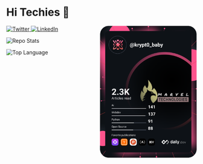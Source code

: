 # Hi Techies 👋

<div align="left">
  <a href="https://twitter.com/0x70sYb3r5l3u7h">
    <img
      src="https://img.shields.io/twitter/follow/0x70sYb3r5l3u7h?label=Twitter&logo=twitter&style=flat-square&color=1da1f2&logoColor=ffffff"
      alt="Twitter"
    />
  </a>
  <a href="https://www.linkedin.com/in/fitzgerald-bowier/">
    <img
      src="https://img.shields.io/static/v1?logo=linkedin&style=flat-square&color=0072b1&label=LinkedIn&message=%E2%98%86"
      alt="LinkedIn"
    />
  </a>


  <a href="https://api.daily.dev/get?r=krypt0-baby" target="_blank">
    <img
      width="256"
      align="right"
      src="https://raw.githubusercontent.com/ThePsyberSleuth/ThePsyberSleuth/devcard/devcard.svg"
    />
  </a>
</div>



![Repo Stats](https://github-readme-stats.vercel.app/api?username=ThePsyberSleuth&show_icons=true&include_all_commits=true&theme=ocean_dark&cache_seconds=3200")


![Top Language](https://github-readme-stats.vercel.app/api/top-langs/?username=ThePsyberSleuth&theme=aura&layout=compact)

